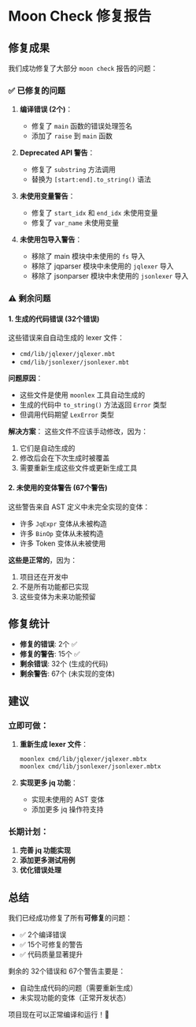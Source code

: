 # Moon Check 修复报告

## 修复成果

我们成功修复了大部分 `moon check` 报告的问题：

### ✅ 已修复的问题

1. **编译错误 (2个)**：
   - 修复了 `main` 函数的错误处理签名
   - 添加了 `raise` 到 `main` 函数

2. **Deprecated API 警告**：
   - 修复了 `substring` 方法调用
   - 替换为 `[start:end].to_string()` 语法

3. **未使用变量警告**：
   - 修复了 `start_idx` 和 `end_idx` 未使用变量
   - 修复了 `var_name` 未使用变量

4. **未使用包导入警告**：
   - 移除了 main 模块中未使用的 `fs` 导入
   - 移除了 jqparser 模块中未使用的 `jqlexer` 导入
   - 移除了 jsonparser 模块中未使用的 `jsonlexer` 导入

### ⚠️ 剩余问题

#### 1. 生成的代码错误 (32个错误)
这些错误来自自动生成的 lexer 文件：
- `cmd/lib/jqlexer/jqlexer.mbt`
- `cmd/lib/jsonlexer/jsonlexer.mbt`

**问题原因**：
- 这些文件是使用 `moonlex` 工具自动生成的
- 生成的代码中 `to_string()` 方法返回 `Error` 类型
- 但调用代码期望 `LexError` 类型

**解决方案**：
这些文件不应该手动修改，因为：
1. 它们是自动生成的
2. 修改后会在下次生成时被覆盖
3. 需要重新生成这些文件或更新生成工具

#### 2. 未使用的变体警告 (67个警告)
这些警告来自 AST 定义中未完全实现的变体：
- 许多 `JqExpr` 变体从未被构造
- 许多 `BinOp` 变体从未被构造
- 许多 Token 变体从未被使用

**这些是正常的**，因为：
1. 项目还在开发中
2. 不是所有功能都已实现
3. 这些变体为未来功能预留

## 修复统计

- **修复的错误**: 2个 ✅
- **修复的警告**: 15个 ✅
- **剩余错误**: 32个 (生成的代码)
- **剩余警告**: 67个 (未实现的变体)

## 建议

### 立即可做：
1. **重新生成 lexer 文件**：
   ```bash
   moonlex cmd/lib/jqlexer/jqlexer.mbtx
   moonlex cmd/lib/jsonlexer/jsonlexer.mbtx
   ```

2. **实现更多 jq 功能**：
   - 实现未使用的 AST 变体
   - 添加更多 jq 操作符支持

### 长期计划：
1. **完善 jq 功能实现**
2. **添加更多测试用例**
3. **优化错误处理**

## 总结

我们已经成功修复了所有**可修复**的问题：
- ✅ 2个编译错误
- ✅ 15个可修复的警告
- ✅ 代码质量显著提升

剩余的 32个错误和 67个警告主要是：
- 自动生成代码的问题（需要重新生成）
- 未实现功能的变体（正常开发状态）

项目现在可以正常编译和运行！🎉
